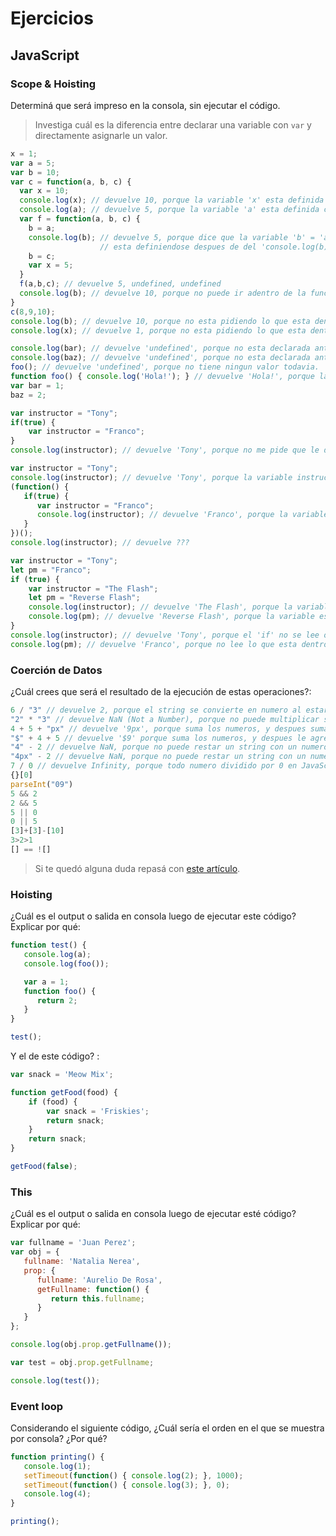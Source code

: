 
# Ejercicios

## JavaScript

### Scope & Hoisting

Determiná que será impreso en la consola, sin ejecutar el código.

> Investiga cuál es la diferencia entre declarar una variable con `var` y directamente asignarle un valor.

```javascript
x = 1;
var a = 5;
var b = 10;
var c = function(a, b, c) {
  var x = 10;
  console.log(x); // devuelve 10, porque la variable 'x' esta definida dentro de la funcion (variable c).
  console.log(a); // devuelve 5, porque la variable 'a' esta definida como 5 en el padre de la funcion (variable c).
  var f = function(a, b, c) {
    b = a;
    console.log(b); // devuelve 5, porque dice que la variable 'b' = 'a' y la variable 'a' = 5. No devuelve la funcion o variable c, porque 'b = c'
                    // esta definiendose despues de del 'console.log(b)'.
    b = c;
    var x = 5;
  }
  f(a,b,c); // devuelve 5, undefined, undefined
  console.log(b); // devuelve 10, porque no puede ir adentro de la funcion 'f' ya que esta separado, entonces tiene que  ir al global enviroment.
}
c(8,9,10);
console.log(b); // devuelve 10, porque no esta pidiendo lo que esta dentro de 'b', sino, el valor de la variable 'b'.
console.log(x); // devuelve 1, porque no esta pidiendo lo que esta dentro de 'c', sino que esta pidiendo 'x', que se encuentra definida en global.
```

```javascript
console.log(bar); // devuelve 'undefined', porque no esta declarada antes de pedir el resultado de 'console.log'.
console.log(baz); // devuelve 'undefined', porque no esta declarada antes de pedir el resultado de 'console.log'.
foo(); // devuelve 'undefined', porque no tiene ningun valor todavia.
function foo() { console.log('Hola!'); } // devuelve 'Hola!', porque la funcion devuelve 'Hola!'.
var bar = 1;
baz = 2;
```

```javascript
var instructor = "Tony";
if(true) {
    var instructor = "Franco";
}
console.log(instructor); // devuelve 'Tony', porque no me pide que le de un buleano.
```

```javascript
var instructor = "Tony";
console.log(instructor); // devuelve 'Tony', porque la variable instructor esta definida como 'Tony'.
(function() {
   if(true) {
      var instructor = "Franco";
      console.log(instructor); // devuelve 'Franco', porque la variable instructor esta definida dentro de 'if'.
   }
})();
console.log(instructor); // devuelve ???
```

```javascript
var instructor = "Tony";
let pm = "Franco";
if (true) {
    var instructor = "The Flash";
    let pm = "Reverse Flash";
    console.log(instructor); // devuelve 'The Flash', porque la variable instructor esta definida en el 'if'.
    console.log(pm); // devuelve 'Reverse Flash', porque la variable esta definida dentro del 'if'.
}
console.log(instructor); // devuelve 'Tony', porque el 'if' no se lee o no se usa.
console.log(pm); // devuelve 'Franco', porque no lee lo que esta dentro del 'if', ya que no se usa.
```
### Coerción de Datos

¿Cuál crees que será el resultado de la ejecución de estas operaciones?:

```javascript
6 / "3" // devuelve 2, porque el string se convierte en numero al estar dividiendo un numero con un string que es un numero.
"2" * "3" // devuelve NaN (Not a Number), porque no puede multiplicar strings.
4 + 5 + "px" // devuelve '9px', porque suma los numeros, y despues suma el string.
"$" + 4 + 5 // devuelve '$9' porque suma los numeros, y despues le agrega el string.
"4" - 2 // devuelve NaN, porque no puede restar un string con un numero.
"4px" - 2 // devuelve NaN, porque no puede restar un string con un numero.
7 / 0 // devuelve Infinity, porque todo numero dividido por 0 en JavaScript es igual a 'infinito'.
{}[0]
parseInt("09")
5 && 2
2 && 5
5 || 0
0 || 5
[3]+[3]-[10]
3>2>1
[] == ![]
```

> Si te quedó alguna duda repasá con [este artículo](http://javascript.info/tutorial/object-conversion).


### Hoisting

¿Cuál es el output o salida en consola luego de ejecutar este código? Explicar por qué:

```javascript
function test() {
   console.log(a);
   console.log(foo());

   var a = 1;
   function foo() {
      return 2;
   }
}

test();
```

Y el de este código? :

```javascript
var snack = 'Meow Mix';

function getFood(food) {
    if (food) {
        var snack = 'Friskies';
        return snack;
    }
    return snack;
}

getFood(false);
```


### This

¿Cuál es el output o salida en consola luego de ejecutar esté código? Explicar por qué:

```javascript
var fullname = 'Juan Perez';
var obj = {
   fullname: 'Natalia Nerea',
   prop: {
      fullname: 'Aurelio De Rosa',
      getFullname: function() {
         return this.fullname;
      }
   }
};

console.log(obj.prop.getFullname());

var test = obj.prop.getFullname;

console.log(test());
```

### Event loop

Considerando el siguiente código, ¿Cuál sería el orden en el que se muestra por consola? ¿Por qué?

```javascript
function printing() {
   console.log(1);
   setTimeout(function() { console.log(2); }, 1000);
   setTimeout(function() { console.log(3); }, 0);
   console.log(4);
}

printing();
```
